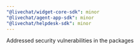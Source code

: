 ```yaml
---
"@livechat/widget-core-sdk": minor
"@livechat/agent-app-sdk": minor
"@livechat/helpdesk-sdk": minor
---
```


Addressed security vulnerabilities in the packages
